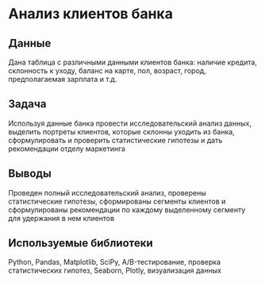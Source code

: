 # Анализ клиентов банка
## Данные
Дана таблица с различными данными клиентов банка: наличие кредита, 
склонность к уходу, баланс на карте,
пол, возраст, город, предполагаемая зарплата и т.д.
## Задача
Используя данные банка провести исследовательский анализ данных,
выделить портреты клиентов, которые склонны уходить из банка,
сформулировать и проверить статистические гипотезы и 
дать рекомендации отделу маркетинга
## Выводы
Проведен полный исследовательский анализ, 
проверены статистические гипотезы, сформированы
сегменты клиентов и сформулированы рекомендации 
по каждому выделенному сегменту для удержания в нем клиентов
## Используемые библиотеки
Python, Pandas, Matplotlib, SciPy, A/B-тестирование, 
проверка статистических гипотез, Seaborn, Plotly, визуализация данных


